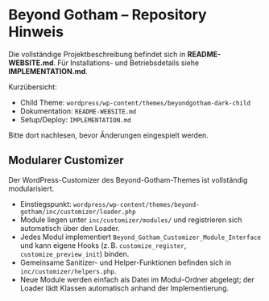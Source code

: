 # Beyond Gotham – Repository Hinweis

Die vollständige Projektbeschreibung befindet sich in **README-WEBSITE.md**. Für Installations- und Betriebsdetails siehe **IMPLEMENTATION.md**.

Kurzübersicht:

- Child Theme: `wordpress/wp-content/themes/beyondgotham-dark-child`
- Dokumentation: `README-WEBSITE.md`
- Setup/Deploy: `IMPLEMENTATION.md`

Bitte dort nachlesen, bevor Änderungen eingespielt werden.

## Modularer Customizer

Der WordPress-Customizer des Beyond-Gotham-Themes ist vollständig modularisiert.

- Einstiegspunkt: `wordpress/wp-content/themes/beyond-gotham/inc/customizer/loader.php`
- Module liegen unter `inc/customizer/modules/` und registrieren sich automatisch über den Loader.
- Jedes Modul implementiert `Beyond_Gotham_Customizer_Module_Interface` und kann eigene Hooks (z. B. `customize_register`, `customize_preview_init`) binden.
- Gemeinsame Sanitizer- und Helper-Funktionen befinden sich in `inc/customizer/helpers.php`.
- Neue Module werden einfach als Datei im Modul-Ordner abgelegt; der Loader lädt Klassen automatisch anhand der Implementierung.
